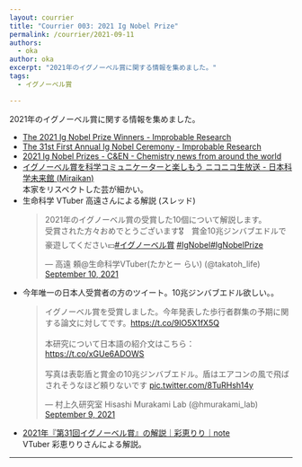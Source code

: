 ```yaml
---
layout: courrier
title: "Courrier 003: 2021 Ig Nobel Prize"
permalink: /courrier/2021-09-11
authors:
  - oka
author: oka
excerpt: "2021年のイグノーベル賞に関する情報を集めました。"
tags: 
  - イグノーベル賞

---
```


2021年のイグノーベル賞に関する情報を集めました。

- [The 2021 Ig Nobel Prize Winners - Improbable Research](https://www.improbable.com/2021-ceremony/winners/)
- [The 31st First Annual Ig Nobel Ceremony - Improbable Research](https://www.improbable.com/2021-ceremony/)
- [2021 Ig Nobel Prizes - C&EN - Chemistry news from around the world](https://cen.acs.org/people/awards/2021-Ig-Nobel-Prizes/99/i33)
- [イグノーベル賞を科学コミュニケーターと楽しもう ニコニコ生放送 - 日本科学未来館 (Miraikan)](https://www.miraikan.jst.go.jp/events/202109112124.html)  
  本家をリスペクトした芸が細かい。
- 生命科学 VTuber 高遠さんによる解説 (スレッド)  
  <blockquote class="twitter-tweet tw-align-center"><p lang="ja" dir="ltr">2021年のイグノーベル賞の受賞した10個について解説します。<br>受賞された方々おめでとうございます🎖　賞金10兆ジンバブエドルで豪遊してください💴<a href="https://twitter.com/hashtag/%E3%82%A4%E3%82%B0%E3%83%8E%E3%83%BC%E3%83%99%E3%83%AB%E8%B3%9E?src=hash&amp;ref_src=twsrc%5Etfw">#イグノーベル賞</a> <a href="https://twitter.com/hashtag/IgNobel?src=hash&amp;ref_src=twsrc%5Etfw">#IgNobel</a><a href="https://twitter.com/hashtag/IgNobelPrize?src=hash&amp;ref_src=twsrc%5Etfw">#IgNobelPrize</a></p>&mdash; 高遠 頼@生命科学VTuber(たかとー らい) (@takatoh_life) <a href="https://twitter.com/takatoh_life/status/1436138014086873109?ref_src=twsrc%5Etfw">September 10, 2021</a>
  </blockquote> <script async src="https://platform.twitter.com/widgets.js" charset="utf-8"></script>
- 今年唯一の日本人受賞者の方のツイート。10兆ジンバブエドル欲しい。。  
  <blockquote class="twitter-tweet tw-align-center"><p lang="ja" dir="ltr">イグノーベル賞を受賞しました。今年発表した歩行者群集の予期に関する論文に対してです。<a href="https://t.co/9lO5X1fX5Q">https://t.co/9lO5X1fX5Q</a><br><br>本研究について日本語の紹介文はこちら：<a href="https://t.co/xGUe6ADOWS">https://t.co/xGUe6ADOWS</a><br><br>写真は表彰盾と賞金の10兆ジンバブエドル。盾はエアコンの風で飛ばされそうなほど頼りないです <a href="https://t.co/8TuRHsh14y">pic.twitter.com/8TuRHsh14y</a></p>&mdash; 村上久研究室 Hisashi Murakami Lab (@hmurakami_lab) <a href="https://twitter.com/hmurakami_lab/status/1436111999147012131?ref_src=twsrc%5Etfw">September 9, 2021</a>
  </blockquote> <script async src="https://platform.twitter.com/widgets.js" charset="utf-8"></script>
- [2021年『第31回イグノーベル賞』の解説｜彩恵りり｜note](https://note.com/science_release/n/nbaf3dd105916)  
  VTuber 彩恵りりさんによる解説。

---
